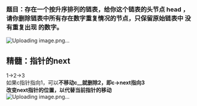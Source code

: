 ### 题目：存在一个按升序排列的链表，给你这个链表的头节点 head ，请你删除链表中所有存在数字重复情况的节点，只保留原始链表中 没有重复出现 的数字。  
![Uploading image.png…]()  
## 精髓：指针的next  
1->2->3  
如果c指针指向1，可以**不移动c__就删除2，即c->next指向3**  
**改变next指针的位置，以代替当前指针的移动**  
![Uploading image.png…]()

